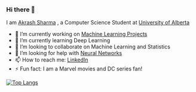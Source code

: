 ### Hi there 👋

<!--
**Akarsh654/Akarsh654** is a ✨ _special_ ✨ repository because its `README.md` (this file) appears on your GitHub profile. -->

I am [Akrash Sharma](http://akrashsharma.com/) , a Computer Science Student at [University of Alberta](https://www.ualberta.ca/index.html) 

- 🔭 I’m currently working on [Machine Learning Projects](https://github.com/Akarsh654/Machine-Learning-Projects) 
- 🌱 I’m currently learning Deep Learning 
- 👯 I’m looking to collaborate on Machine Learning and Statistics
- 🤔 I’m looking for help with [Neural Networks](https://github.com/Akarsh654/Machine-Learning-Projects/tree/master/Nerual%20Networks)
- 📫 How to reach me: [LinkedIn](https://www.linkedin.com/in/akrash-sharma-a75808198/)
- ⚡ Fun fact: I am a Marvel movies and DC series fan!

[![Top Langs](https://github-readme-stats.vercel.app/api/top-langs/?username=Akarsh654&hide=jupyter_notebook&layout=compact)](https://github.com/Akarsh654/github-readme-stats)

